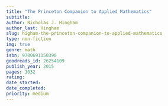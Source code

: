 ```yaml
---
title: "The Princeton Companion to Applied Mathematics"
subtitle: 
author: Nicholas J. Hingham
author_last: Hingham
slug: higham-the-princeton-companion-to-applied-mathematics
type: non-fiction
img: true
genre: math
isbn: 9780691150390
goodreads_id: 26254109
publish_year: 2015
pages: 1032
rating: 
date_started:
date_completed:
priority: medium
---
```

